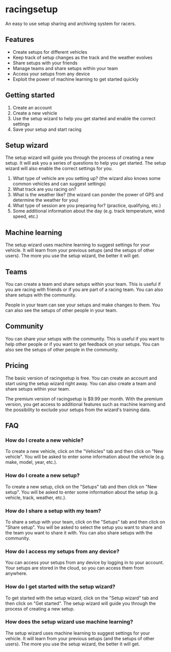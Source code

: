 # racingsetup

An easy to use setup sharing and archiving system for racers.

## Features

- Create setups for different vehicles
- Keep track of setup changes as the track and the weather evolves
- Share setups with your friends
- Manage teams and share setups within your team
- Access your setups from any device
- Exploit the power of machine learning to get started quickly

## Getting started

1. Create an account
2. Create a new vehicle
3. Use the setup wizard to help you get started and enable the correct settings
4. Save your setup and start racing

## Setup wizard

The setup wizard will guide you through the process of creating a new setup. It will ask you a series of questions to help you get started. The setup wizard will also enable the correct settings for you.

1. What type of vehicle are you setting up? (the wizard also knows some common vehicles and can suggest settings)
2. What track are you racing on?
3. What is the weather like? (the wizard can ponder the power of GPS and determine the weather for you)
4. What type of session are you preparing for? (practice, qualifying, etc.)
5. Some additional information about the day (e.g. track temperature, wind speed, etc.)

## Machine learning

The setup wizard uses machine learning to suggest settings for your vehicle. It will learn from your previous setups (and the setups of other users). The more you use the setup wizard, the better it will get.

## Teams

You can create a team and share setups within your team. This is useful if you are racing with friends or if you are part of a racing team. You can also share setups with the community.

People in your team can see your setups and make changes to them. You can also see the setups of other people in your team.

## Community

You can share your setups with the community. This is useful if you want to help other people or if you want to get feedback on your setups. You can also see the setups of other people in the community.

## Pricing

The basic version of racingsetup is free. You can create an account and start using the setup wizard right away. You can also create a team and share setups within your team.

The premium version of racingsetup is $9.99 per month. With the premium version, you get access to additional features such as machine learning and the possibility to exclude your setups from the wizard's training data.

## FAQ

### How do I create a new vehicle?

To create a new vehicle, click on the "Vehicles" tab and then click on "New vehicle". You will be asked to enter some information about the vehicle (e.g. make, model, year, etc.).

### How do I create a new setup?

To create a new setup, click on the "Setups" tab and then click on "New setup". You will be asked to enter some information about the setup (e.g. vehicle, track, weather, etc.).

### How do I share a setup with my team?

To share a setup with your team, click on the "Setups" tab and then click on "Share setup". You will be asked to select the setup you want to share and the team you want to share it with. You can also share setups with the community.

### How do I access my setups from any device?

You can access your setups from any device by logging in to your account. Your setups are stored in the cloud, so you can access them from anywhere.

### How do I get started with the setup wizard?

To get started with the setup wizard, click on the "Setup wizard" tab and then click on "Get started". The setup wizard will guide you through the process of creating a new setup.

### How does the setup wizard use machine learning?

The setup wizard uses machine learning to suggest settings for your vehicle. It will learn from your previous setups (and the setups of other users). The more you use the setup wizard, the better it will get.
